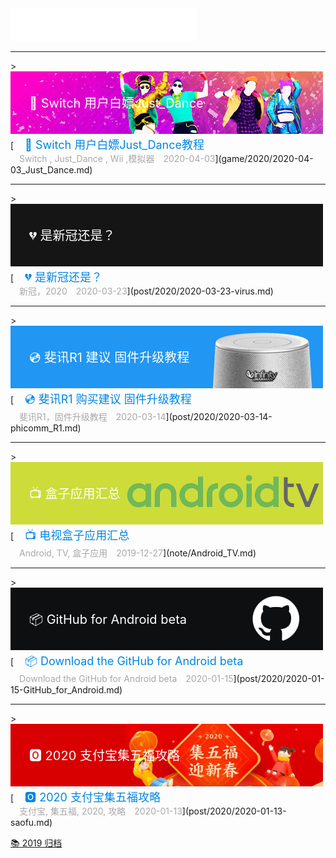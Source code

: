 <iframe frameborder="no" border="0" marginwidth="0" marginheight="0" width=298 height=52 src="//music.163.com/outchain/player?type=2&id=3950543&auto=1&height=32"></iframe>

<hr>
<!-- 6 -->
> <div style="position:relative;"><a href="/game/2020/2020-04-03_Just_Dance/"><img src="/imgs/banner/2020-04-03_Just_Dance.jpg" width="500" height="100"></a><br><div style="position:absolute; z-index:2; left:10px; top:35px"><font style="font-size: 20px;font-weight: 400;margin: 0;color: #ffffff;">　🤠 Switch 用户白嫖Just_Dance</font></div></div>[<font style="font-size: 18px;font-weight: 400;margin: 0;color: #0086e3;">　🤠 Switch 用户白嫖Just_Dance教程</font><br><font style="margin: 4px 0 5px 0;color: #a8a8a8;position: relative;">　Switch , Just_Dance , Wii ,模拟器　2020-04-03</font>](game/2020/2020-04-03_Just_Dance.md)



<hr>
<!-- 5 -->
> <div style="position:relative;"><a href="/post/2020/2020-03-23-virus/"><img src="/imgs/banner/2020-03-23-virus.jpg" width="500" height="100"></a><br><div style="position:absolute; z-index:2; left:10px; top:35px"><font style="font-size: 20px;font-weight: 400;margin: 0;color: #ffffff;">　💔 是新冠还是？ </font></div></div>[<font style="font-size: 18px;font-weight: 400;margin: 0;color: #0086e3;">　💔 是新冠还是？</font><br><font style="margin: 4px 0 5px 0;color: #a8a8a8;position: relative;">　新冠，2020　2020-03-23</font>](post/2020/2020-03-23-virus.md)


<hr>
<!-- 4 -->
> <div style="position:relative;"><a href="/post/2020/2020-03-14-phicomm_R1/"><img src="/imgs/banner/2020-03-14-phicomm_R1.jpg" width="500" height="100"></a><br><div style="position:absolute; z-index:2; left:10px; top:35px"><font style="font-size: 20px;font-weight: 400;margin: 0;color: #ffffff;">　💿 斐讯R1 建议 固件升级教程 </font></div></div>[<font style="font-size: 18px;font-weight: 400;margin: 0;color: #0086e3;">　💿 斐讯R1 购买建议 固件升级教程</font><br><font style="margin: 4px 0 5px 0;color: #a8a8a8;position: relative;">　斐讯R1，固件升级教程　2020-03-14</font>](post/2020/2020-03-14-phicomm_R1.md)

<hr>
<!-- 3 -->
> <div style="position:relative;"><a href="/note/Android_TV/"><img src="/imgs/banner/Android_TV.jpg" width="500" height="100"></a><br><div style="position:absolute; z-index:2; left:10px; top:35px"><font style="font-size: 20px;font-weight: 400;margin: 0;color: #ffffff;">　📺 盒子应用汇总 </font></div></div>[<font style="font-size: 18px;font-weight: 400;margin: 0;color: #0086e3;">　📺 电视盒子应用汇总</font><br><font style="margin: 4px 0 5px 0;color: #a8a8a8;position: relative;">　Android, TV, 盒子应用　2019-12-27</font>](note/Android_TV.md)

<hr>
<!-- 2 -->
> <div style="position:relative;"><a href="/post/2020/2020-01-15-GitHub_for_Android/"><img src="/imgs/banner/2020-01-15-GitHub_for_Android.jpg" width="500" height="100"></a><br><div style="position:absolute; z-index:2; left:10px; top:35px"><font style="font-size: 20px;font-weight: 400;margin: 0;color: #ffffff;">　📦 GitHub for Android beta  </font></div></div>[<font style="font-size: 18px;font-weight: 400;margin: 0;color: #0086e3;">　📦 Download the GitHub for Android beta</font><br><font style="margin: 4px 0 5px 0;color: #a8a8a8;position: relative;">　Download the GitHub for Android beta　2020-01-15</font>](post/2020/2020-01-15-GitHub_for_Android.md)

<hr>
<!-- 1 -->
> <div style="position:relative;"><a href="/post/2020/2020-01-13-saofu/"><img src="/imgs/banner/2020-01-13-saofu.jpg" width="500" height="100"></a><br><div style="position:absolute; z-index:2; left:10px; top:35px"><font style="font-size: 20px;font-weight: 400;margin: 0;color: #ffffff;">　🅾 2020 支付宝集五福攻略 </font></div></div>[<font style="font-size: 18px;font-weight: 400;margin: 0;color: #0086e3;">　🅾 2020 支付宝集五福攻略</font><br><font style="margin: 4px 0 5px 0;color: #a8a8a8;position: relative;">　支付宝, 集五福, 2020, 攻略　2020-01-13</font>](post/2020/2020-01-13-saofu.md)

<br>

 [📚 2019 归档](2019.md)